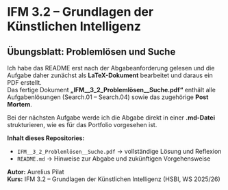 # IFM 3.2 – Grundlagen der Künstlichen Intelligenz  
## Übungsblatt: Problemlösen und Suche

Ich habe das README erst nach der Abgabeanforderung gelesen und die Aufgabe daher zunächst als **LaTeX-Dokument** bearbeitet und daraus ein PDF erstellt.  
Das fertige Dokument **„IFM__3_2_Problemlösen__Suche.pdf“** enthält alle Aufgabenlösungen (Search.01 – Search.04) sowie das zugehörige **Post Mortem**.

Bei der nächsten Aufgabe werde ich die Abgabe direkt in einer **.md-Datei** strukturieren, wie es für das Portfolio vorgesehen ist.

**Inhalt dieses Repositories:**
- `IFM__3_2_Problemlösen__Suche.pdf` → vollständige Lösung und Reflexion
- `README.md` → Hinweise zur Abgabe und zukünftigen Vorgehensweise

**Autor:** Aurelius Pilat  
**Kurs:** IFM 3.2 – Grundlagen der Künstlichen Intelligenz (HSBI, WS 2025/26)
